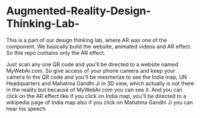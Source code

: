 # Augmented-Reality-Design-Thinking-Lab-
This is a part of our design thinking lab, where AR was one of the component. We basically build the website, animated videos and AR effect. So this repo contains only the AR effect.


Just scan any one QR code and you'll be directed to a website named MyWebAr.com. So give access of your phone camera and keep your camera to the QR code and you'll be mesmerize to see the India map, UN Headquarters and Mahatma Gandhi Ji in 3D view, which actually is not there in the reality but because of MyWebAr.com you can see it. And you can click on the AR effect like if you click on India map, you'll be directed to a wikipedia page of India map also if you click on Mahatma Gandhi Ji you can hear his speech.
